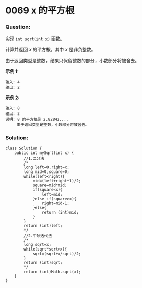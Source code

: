 # 0069 x 的平方根

### Question:

实现 `int sqrt(int x)` 函数。

计算并返回 *x* 的平方根，其中 *x* 是非负整数。

由于返回类型是整数，结果只保留整数的部分，小数部分将被舍去。

**示例 1:**

```
输入: 4
输出: 2
```

**示例 2:**

```
输入: 8
输出: 2
说明: 8 的平方根是 2.82842..., 
     由于返回类型是整数，小数部分将被舍去。
```

### Solution:

```
class Solution {
    public int mySqrt(int x) {
        //1.二分法
        /*
        long left=0,right=x;
        long mid=0,square=0;
        while(left<right){
            mid=(left+right+1)/2;
            square=mid*mid;
            if(square<x){
                left=mid;
            }else if(square>x){
                right=mid-1;
            }else{
                return (int)mid;
            }
        }
        return (int)left;
        */
        //2.牛顿迭代法
        /*
        long sqrt=x;
        while(sqrt*sqrt>x){
            sqrt=(sqrt+x/sqrt)/2;
        }
        return (int)sqrt;
        */
        return (int)Math.sqrt(x);
    }
}
```

